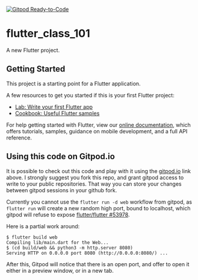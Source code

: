 [![Gitpod Ready-to-Code](https://img.shields.io/badge/Gitpod-Ready--to--Code-blue?logo=gitpod)](https://gitpod.io/#https://github.com/domesticmouse/flutter_class_101) 

# flutter_class_101

A new Flutter project.

## Getting Started

This project is a starting point for a Flutter application.

A few resources to get you started if this is your first Flutter project:

- [Lab: Write your first Flutter app](https://flutter.dev/docs/get-started/codelab)
- [Cookbook: Useful Flutter samples](https://flutter.dev/docs/cookbook)

For help getting started with Flutter, view our
[online documentation](https://flutter.dev/docs), which offers tutorials,
samples, guidance on mobile development, and a full API reference.

## Using this code on Gitpod.io

It is possible to check out this code and play with it using the 
[gitpod.io](https://gitpod.io) link above. I strongly suggest you fork this 
repo, and grant gitpod access to write to your public repositories. That way
you can store your changes between gitpod sessions in your github fork.

Currently you cannot use the `flutter run -d web` workflow from gitpod, as 
`flutter run` will create a new random high port, bound to localhost, which gitpod
will refuse to expose [flutter/flutter #53978](https://github.com/flutter/flutter/issues/53978). 

Here is a partial work around:

```
$ flutter build web
Compiling lib/main.dart for the Web...
$ (cd build/web && python3 -m http.server 8080)
Serving HTTP on 0.0.0.0 port 8080 (http://0.0.0.0:8080/) ...
```

After this, Gitpod will notice that there is an open port, and offer to 
open it either in a preview window, or in a new tab. 